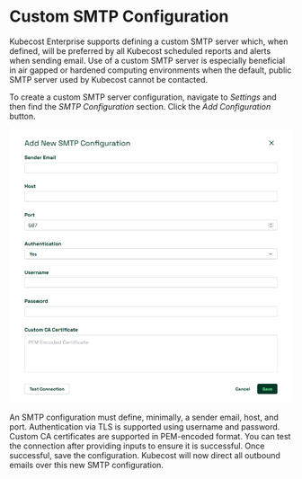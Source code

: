# Custom SMTP Configuration

Kubecost Enterprise supports defining a custom SMTP server which, when defined, will be preferred by all Kubecost scheduled reports and alerts when sending email. Use of a custom SMTP server is especially beneficial in air gapped or hardened computing environments when the default, public SMTP server used by Kubecost cannot be contacted.

To create a custom SMTP server configuration, navigate to _Settings_ and then find the _SMTP Configuration_ section. Click the _Add Configuration_ button.

![SMTP configuration dialog](/images/smtp.png)

An SMTP configuration must define, minimally, a sender email, host, and port. Authentication via TLS is supported using username and password. Custom CA certificates are supported in PEM-encoded format. You can test the connection after providing inputs to ensure it is successful. Once successful, save the configuration. Kubecost will now direct all outbound emails over this new SMTP configuration.
